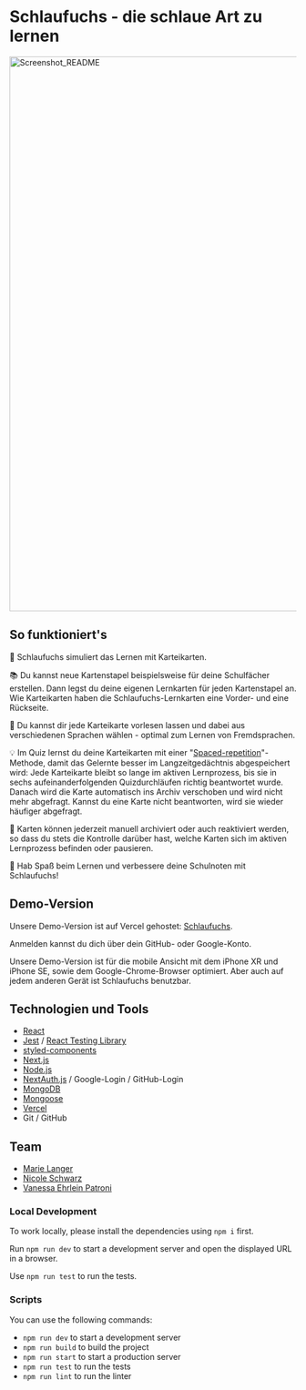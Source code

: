 # Schlaufuchs - die schlaue Art zu lernen
<img width="975" alt="Screenshot_README" src="https://github.com/Nesssaaa/capstone-flashcard-app/assets/148340045/b08dcbad-19f4-4846-8a96-aa1120bd23b4">




## So funktioniert's
🦊 Schlaufuchs simuliert das Lernen mit Karteikarten.

📚 Du kannst neue Kartenstapel beispielsweise für deine Schulfächer erstellen. Dann legst du deine eigenen Lernkarten für jeden Kartenstapel an. Wie Karteikarten haben die Schlaufuchs-Lernkarten eine Vorder- und eine Rückseite.

📣 Du kannst dir jede Karteikarte vorlesen lassen und dabei aus verschiedenen Sprachen wählen - optimal zum Lernen von Fremdsprachen.

💡 Im Quiz lernst du deine Karteikarten mit einer "[Spaced-repetition](https://de.wikipedia.org/wiki/Spaced_repetition)"-Methode, damit das Gelernte besser im Langzeitgedächtnis abgespeichert wird: Jede Karteikarte bleibt so lange im aktiven Lernprozess, bis sie in sechs aufeinanderfolgenden Quizdurchläufen richtig beantwortet wurde. Danach wird die Karte automatisch ins Archiv verschoben und wird nicht mehr abgefragt. Kannst du eine Karte nicht beantworten, wird sie wieder häufiger abgefragt. 

📙 Karten können jederzeit manuell archiviert oder auch reaktiviert werden, so dass du stets die Kontrolle darüber hast, welche Karten sich im aktiven Lernprozess befinden oder pausieren.  

🥳 Hab Spaß beim Lernen und verbessere deine Schulnoten mit Schlaufuchs!

## Demo-Version

Unsere Demo-Version ist auf Vercel gehostet: [Schlaufuchs](https://capstone-flashcard-app-zeta.vercel.app/).

Anmelden kannst du dich über dein GitHub- oder Google-Konto.

Unsere Demo-Version ist für die mobile Ansicht mit dem iPhone XR und iPhone SE, sowie dem Google-Chrome-Browser optimiert. Aber auch auf jedem anderen Gerät ist Schlaufuchs benutzbar.

## Technologien und Tools

- [React](https://react.dev/)
- [Jest](https://jestjs.io/) / [React Testing Library](https://testing-library.com/) 
- [styled-components](https://styled-components.com/)
- [Next.js](https://nextjs.org/)
- [Node.js](https://nodejs.org/en)
- [NextAuth.js](https://next-auth.js.org/) / Google-Login / GitHub-Login
- [MongoDB](https://www.mongodb.com/)
- [Mongoose](https://mongoosejs.com/)
- [Vercel](https://vercel.com/)
- Git / GitHub

## Team

- [Marie Langer](https://github.com/marielngr)
- [Nicole Schwarz](https://github.com/Nicole-Schwarz)
- [Vanessa Ehrlein Patroni](https://github.com/Nesssaaa)

### Local Development

To work locally, please install the dependencies using `npm i` first.

Run `npm run dev` to start a development server and open the displayed URL in a browser.

Use `npm run test` to run the tests.

### Scripts

You can use the following commands:

- `npm run dev` to start a development server
- `npm run build` to build the project
- `npm run start` to start a production server
- `npm run test` to run the tests
- `npm run lint` to run the linter
